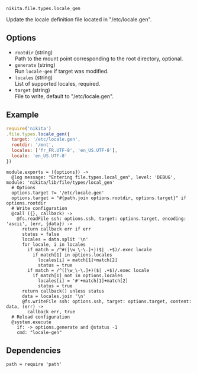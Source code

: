 
`nikita.file.types.locale_gen`

Update the locale definition file located in "/etc/locale.gen".

## Options

*   `rootdir` (string)   
    Path to the mount point corresponding to the root directory, optional.   
*   `generate` (string)   
    Run `locale-gen` if target was modified.   
*   `locales` (string)   
    List of supported locales, required.   
*   `target` (string)   
    File to write, default to "/etc/locale.gen".   

## Example

```javascript
require('nikita')
.file.types.locale_gen({
  target: '/etc/locale.gen',
  rootdir: '/mnt',
  locales: ['fr_FR.UTF-8', 'en_US.UTF-8'],
  locale: 'en_US.UTF-8'
})
```

    module.exports = ({options}) ->
      @log message: "Entering file.types.local_gen", level: 'DEBUG', module: 'nikita/lib/file/types/local_gen'
      # Options
      options.target ?= '/etc/locale.gen'
      options.target = "#{path.join options.rootdir, options.target}" if options.rootdir
      # Write configuration
      @call ({}, callback) ->
        @fs.readFile ssh: options.ssh, target: options.target, encoding: 'ascii', (err, {data}) ->
          return callback err if err
          status = false
          locales = data.split '\n'
          for locale, i in locales
            if match = /^#([\w_\-\.]+)($| .+$)/.exec locale
              if match[1] in options.locales
                locales[i] = match[1]+match[2]
                status = true
            if match = /^([\w_\-\.]+)($| .+$)/.exec locale
              if match[1] not in options.locales
                locales[i] = '#'+match[1]+match[2]
                status = true
          return callback() unless status
          data = locales.join '\n'
          @fs.writeFile ssh: options.ssh, target: options.target, content: data, (err) ->
            callback err, true
      # Reload configuration
      @system.execute
        if: -> options.generate and @status -1
        cmd: "locale-gen"

## Dependencies

    path = require 'path'
